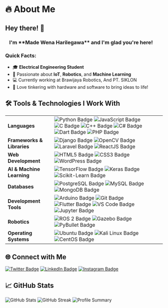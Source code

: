 # 🔥 About Me

## Hey there! 👋

<h3 align="center">
I'm **Made Wena Harilegawa** and I'm glad you're here!
<img src="https://em-content.zobj.net/source/noto-emoji-animations/344/waving-hand_1f44b.gif" width="15px"/>
</h3>


### Quick Facts:

- 🎓 **Electrical Engineering Student**  
- 🤖 Passionate about **IoT**, **Robotics**, and **Machine Learning**  
- 💻 Currently working at Brawijaya Robotics, And PT. SIKLON 
- 🔧 Love tinkering with hardware and software to bring ideas to life!  

## 🛠️ Tools & Technologies I Work With
<table>
<tr>
  <td>
    <b>Languages</b>
  </td>
  <td>
    <img src="https://img.shields.io/badge/Python-3776AB?style=for-the-badge&logo=python&logoColor=white" alt="Python Badge">
    <img src="https://img.shields.io/badge/JavaScript-F7DF1E?style=for-the-badge&logo=javascript&logoColor=black" alt="JavaScript Badge">
    <img src="https://img.shields.io/badge/C-A8B9CC?style=for-the-badge&logo=c&logoColor=black" alt="C Badge">
    <img src="https://img.shields.io/badge/C++-00599C?style=for-the-badge&logo=cplusplus&logoColor=white" alt="C++ Badge">
    <img src="https://img.shields.io/badge/C%23-239120?style=for-the-badge&logo=csharp&logoColor=white" alt="C# Badge">
    <img src="https://img.shields.io/badge/Dart-0175C2?style=for-the-badge&logo=dart&logoColor=white" alt="Dart Badge">
    <img src="https://img.shields.io/badge/PHP-777BB4?style=for-the-badge&logo=php&logoColor=white" alt="PHP Badge">
  </td>
</tr>
<tr>
  <td>
    <b>Frameworks & Libraries</b>
  </td>
  <td>
    <img src="https://img.shields.io/badge/Django-092E20?style=for-the-badge&logo=django&logoColor=white" alt="Django Badge">
    <img src="https://img.shields.io/badge/OpenCV-5C3EE8?style=for-the-badge&logo=opencv&logoColor=white" alt="OpenCV Badge">
    <img src="https://img.shields.io/badge/Laravel-E23D28?style=for-the-badge&logo=laravel&logoColor=white" alt="Laravel Badge">
    <img src="https://img.shields.io/badge/React-61DAFB?style=for-the-badge&logo=react&logoColor=black" alt="ReactJS Badge">
  </td>
</tr>
<tr>
  <td>
    <b>Web Development</b>
  </td>
  <td>
    <img src="https://img.shields.io/badge/HTML5-E34F26?style=for-the-badge&logo=html5&logoColor=white" alt="HTML5 Badge">
    <img src="https://img.shields.io/badge/CSS3-1572B6?style=for-the-badge&logo=css3&logoColor=white" alt="CSS3 Badge">
    <img src="https://img.shields.io/badge/WordPress-21759B?style=for-the-badge&logo=wordpress&logoColor=white" alt="WordPress Badge">
  </td>
</tr>
<tr>
  <td>
    <b>AI & Machine Learning</b>
  </td>
  <td>
    <img src="https://img.shields.io/badge/TensorFlow-FF6F00?style=for-the-badge&logo=tensorflow&logoColor=white" alt="TensorFlow Badge">
    <img src="https://img.shields.io/badge/Keras-D00000?style=for-the-badge&logo=keras&logoColor=white" alt="Keras Badge">
    <img src="https://img.shields.io/badge/Scikit-learn-F7931E?style=for-the-badge&logo=scikit-learn&logoColor=white" alt="Scikit-Learn Badge">
  </td>
</tr>
<tr>
  <td>
    <b>Databases</b>
  </td>
  <td>
    <img src="https://img.shields.io/badge/PostgreSQL-4169E1?style=for-the-badge&logo=postgresql&logoColor=white" alt="PostgreSQL Badge">
    <img src="https://img.shields.io/badge/MySQL-4479A1?style=for-the-badge&logo=mysql&logoColor=white" alt="MySQL Badge">
    <img src="https://img.shields.io/badge/MongoDB-47A248?style=for-the-badge&logo=mongodb&logoColor=white" alt="MongoDB Badge">
  </td>
</tr>
<tr>
  <td>
    <b>Development Tools</b>
  </td>
  <td>
    <img src="https://img.shields.io/badge/Arduino-00979D?style=for-the-badge&logo=arduino&logoColor=white" alt="Arduino Badge">
    <img src="https://img.shields.io/badge/Git-F05032?style=for-the-badge&logo=git&logoColor=white" alt="Git Badge">
    <img src="https://img.shields.io/badge/Flutter-02569B?style=for-the-badge&logo=flutter&logoColor=white" alt="Flutter Badge">
    <img src="https://img.shields.io/badge/VS%20Code-007ACC?style=for-the-badge&logo=visualstudiocode&logoColor=white" alt="VS Code Badge">
    <img src="https://img.shields.io/badge/Jupyter%20Notebook-F37626?style=for-the-badge&logo=jupyter&logoColor=white" alt="Jupyter Badge">
  </td>
</tr>
<tr>
  <td>
    <b>Robotics</b>
  </td>
  <td>
    <img src="https://img.shields.io/badge/ROS%202-22314E?style=for-the-badge&logo=ros&logoColor=white" alt="ROS 2 Badge">
    <img src="https://img.shields.io/badge/Gazebo-00AEEF?style=for-the-badge&logo=gazebo&logoColor=white" alt="Gazebo Badge">
    <img src="https://img.shields.io/badge/PyBullet-3066A3?style=for-the-badge&logo=python&logoColor=white" alt="PyBullet Badge">
  </td>
</tr>
<tr>
  <td>
    <b>Operating Systems</b>
  </td>
  <td>
    <img src="https://img.shields.io/badge/Ubuntu-E95420?style=for-the-badge&logo=ubuntu&logoColor=white" alt="Ubuntu Badge">
    <img src="https://img.shields.io/badge/Kali%20Linux-557C8C?style=for-the-badge&logo=kali-linux&logoColor=white" alt="Kali Linux Badge">
    <img src="https://img.shields.io/badge/CentOS-262577?style=for-the-badge&logo=centos&logoColor=white" alt="CentOS Badge">
  </td>
</tr>
</table>



## 🌐 Connect with Me
<a href="https://twitter.com/mwharlew">![Twitter Badge](https://img.shields.io/badge/Twitter-1DA1F2?logo=twitter&logoColor=white&style=for-the-badge)</a>
<a href="https://linkedin.com/in/made-wena-harilegawa">![LinkedIn Badge](https://img.shields.io/badge/LinkedIn-0A66C2?logo=linkedin&logoColor=white&style=for-the-badge)</a>
<a href="https://instagram.com/mw.harilegawa">![Instagram Badge](https://img.shields.io/badge/Instagram-E4405F?logo=instagram&logoColor=white&style=for-the-badge)</a>

## 📈 GitHub Stats
![GitHub Stats](https://github-readme-stats.vercel.app/api?username=WenaHarle&theme=tokyonight&show_icons=true&hide_border=true&count_private=true)
![GitHub Streak](https://github-readme-streak-stats.herokuapp.com/?user=WenaHarle&theme=tokyonight&hide_border=true)
![Profile Summary](https://github-profile-summary-cards.vercel.app/api/cards/profile-details?username=WenaHarle&theme=tokyonight)
